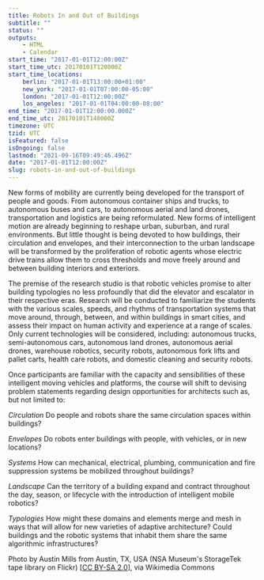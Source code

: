 ```yaml
---
title: Robots In and Out of Buildings
subtitle: ""
status: ""
outputs:
    - HTML
    - Calendar
start_time: "2017-01-01T12:00:00Z"
start_time_utc: 20170101T120000Z
start_time_locations:
    berlin: "2017-01-01T13:00:00+01:00"
    new_york: "2017-01-01T07:00:00-05:00"
    london: "2017-01-01T12:00:00Z"
    los_angeles: "2017-01-01T04:00:00-08:00"
end_time: "2017-01-01T12:00:00.000Z"
end_time_utc: 20170101T140000Z
timezone: UTC
tzid: UTC
isFeatured: false
isOngoing: false
lastmod: "2021-09-16T09:49:46.496Z"
date: "2017-01-01T12:00:00Z"
slug: robots-in-and-out-of-buildings
---
```

New forms of mobility are currently being developed for the transport of people and goods. From autonomous container ships and trucks, to autonomous buses and cars, to autonomous aerial and land drones, transportation and logistics are being reformulated. New forms of intelligent motion are already beginning to reshape urban, suburban, and rural environments. But little thought is being devoted to how buildings, their circulation and envelopes, and their interconnection to the urban landscape will be transformed by the proliferation of robotic agents whose electric drive trains allow them to cross thresholds and move freely around and between building interiors and exteriors.

The premise of the research studio is that robotic vehicles promise to alter building typologies no less profoundly that did the elevator and escalator in their respective eras. Research will be conducted to familiarize the students with the various scales, speeds, and rhythms of transportation systems that move around, through, between, and within buildings in smart cities, and assess their impact on human activity and experience at a range of scales. Only current technologies will be considered, including: autonomous trucks, semi-autonomous cars, autonomous land drones, autonomous aerial drones, warehouse robotics, security robots, autonomous fork lifts and pallet carts, health care robots, and domestic cleaning and security robots. 

Once participants are familiar with the capacity and sensibilities of these intelligent moving vehicles and platforms, the course will shift to devising problem statements regarding design opportunities for architects such as, but not limited to: 

*Circulation*
Do people and robots share the same circulation spaces within buildings?

*Envelopes*
Do robots enter buildings with people, with vehicles, or in new locations?

*Systems*
How can mechanical, electrical, plumbing, communication and fire suppression systems be mobilized throughout buildings?

*Landscape*
Can the territory of a building expand and contract throughout the day, season, or lifecycle with the introduction of intelligent mobile robotics?

*Typologies*
How might these domains and elements merge and mesh in ways that will allow for new varieties of adaptive architecture? Could buildings and the robotic systems that inhabit them share the same algorithmic infrastructures?

<p>
<span class="smalltext">
Photo by Austin Mills from Austin, TX, USA (NSA Museum's StorageTek tape library on Flickr) [<a href="https://creativecommons.org/licenses/by-sa/2.0">CC BY-SA 2.0</a>], via Wikimedia Commons
</span>
</p>